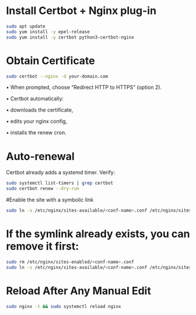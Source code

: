 # Install Certbot + Nginx plug-in
```bash
sudo apt update
sudo yum install -y epel-release
sudo yum install -y certbot python3-certbot-nginx
```
# Obtain Certificate
```bash
sudo certbot --nginx -d your-domain.com
```
•
When prompted, choose “Redirect HTTP to HTTPS” (option 2).

•
Certbot automatically:

•
downloads the certificate,

•
edits your nginx config,

•
installs the renew cron.

# Auto-renewal
Certbot already adds a systemd timer. 
Verify:
```bash
sudo systemctl list-timers | grep certbot
sudo certbot renew --dry-run
```
#Enable the site with a symbolic link
```bash
sudo ln -s /etc/nginx/sites-available/<conf-name>.conf /etc/nginx/sites-enabled/
```
# If the symlink already exists, you can remove it first:
```bash
sudo rm /etc/nginx/sites-enabled/<conf-name>.conf
sudo ln -s /etc/nginx/sites-available/<conf-name>.conf /etc/nginx/sites-enabled/
```
# Reload After Any Manual Edit
```bash
sudo nginx -t && sudo systemctl reload nginx
```
